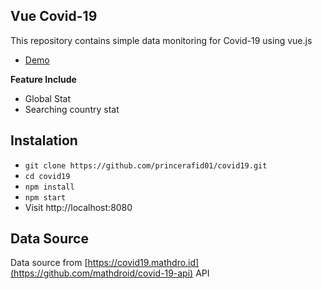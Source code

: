 ## Vue Covid-19

This repository contains simple data monitoring for Covid-19 using vue.js

- [Demo](https://react-covid-19.now.sh)

**Feature Include**

- Global Stat
- Searching country stat

## Instalation

- `git clone https://github.com/princerafid01/covid19.git`
- `cd covid19`
- `npm install`
- `npm start`
- Visit http://localhost:8080

## Data Source

Data source from [https://covid19.mathdro.id](https://github.com/mathdroid/covid-19-api) API
